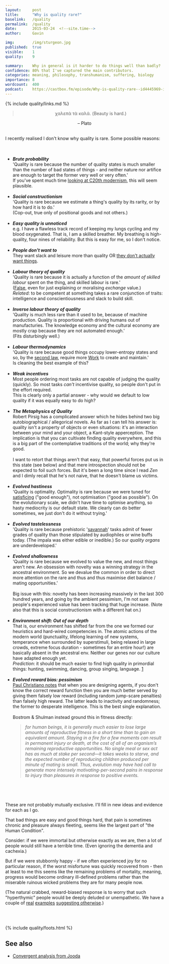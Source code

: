 ```yaml
---
layout:     post
title:      "Why is quality rare?"
baselink:   /quality
permalink:  /quality
date:       2015-03-24  <!--site.time-->
author:     Gavin

img:        /img/sturgeon.jpg
published:	true
visible: 	1
quality: 	9

summary:    Why in general is it harder to do things well than badly?
confidence:	80% that I've captured the main contributors.
categories: meaning, philosophy, transhumanism, suffering, biology
importance: 8
wordcount:	400
podcast: 	https://castbox.fm/episode/Why-is-quality-rare--id4445969-id407530093?country=gb
---
```



{%	include quality/links.md		%}



<center>
	<blockquote>χαλεπὰ τὰ καλά. (Beauty is hard.)</blockquote>
	– Plato
</center>

<br>

I recently realised I don't know why quality is rare. Some possible reasons:<br><br><br>


<ul>

<li>  
	<span style="font-weight: bold">
		<i>Brute probability</i><br>
	</span>
	'Quality is rare because the number of quality states is much smaller than the number of bad states of things - and neither nature nor artifice are enough to target the former very well or very often.'<br> If you've spent much time <a href="{{alea}}">looking at C20th modernism</a>, this will seem plausible.
</li><br>

<li> 
	<span style="font-weight: bold">
		<i>Social constructionism</i><br>
	</span>
	'Quality is rare because we estimate a thing's quality by its rarity, or by how hard it is to do.'<br> 
	(Cop-out, true only of positional goods and not others.)
</li><br>

<li> 
	<span style="font-weight: bold">
		<i>Easy quality is unnoticed</i><br>
	</span>
	e.g. I have a flawless track record of keeping my lungs cycling and my blood oxygenated. That is, I am a skilled breather. My breathing is high-quality, four nines of reliability. But this is easy for me, so I don't notice.<br> 
</li><br>


<li> 
	<span style="font-weight: bold">
		<i>People don't want to</i><br>
	</span>
	They want slack and leisure more than quality OR <a href="{{acx}}">they don't actually want things</a>.<br> 
</li><br>

<li>
	<span style="font-weight: bold">
		<i>Labour theory of quality</i><br>
	</span>
	'Quality is rare because it is actually a function of the <i>amount of skilled labour</i> spent on the thing, and skilled labour is rare.' <br>
	(<a href="{{cltv}}">False</a>, even for just explaining or moralising <i>exchange</i> value.)<br>
	<i>Related</i>: to be competent at something takes a rare conjunction of traits: intelligence and conscientiousness and slack to build skill.
</li><br>


<li>
	<span style="font-weight: bold">
		<i>Inverse labour theory of quality</i><br>
	</span>
	'Quality is much less rare than it used to be, because of machine production. Quality is proportional with driving humans out of manufacturies. The knowledge economy and the cultural economy are mostly crap because they are not automated enough.' <br>
	(Fits disturbingly well.)
</li><br>

<li>  
	<span style="font-weight: bold">
		<i>Labour thermodynamics</i><br>
	</span>
	'Quality is rare because good things occupy lower-entropy states and so, by the <a href="{{law2}}">second law</a>, require more <a href="{{work}}">Work</a> to create and maintain.'<br> 
	Is cleaning the best example of this?
</li><br>

<li>  
	<span style="font-weight: bold">
		<i>Weak incentives</i><br>
	</span>
	Most people ordering most tasks are not capable of judging the quality (quickly). So most tasks <i>can't</i> incentivise quality, so people don't put in the effort required.<br>
	<!--  -->
	This is clearly only a partial answer - why would we default to low quality if it was equally easy to do high?
</li><br>


<li>  
	<span style="font-weight: bold">
		<i>The Metaphysics of Quality</i><br>
	</span>
	Robert Pirsig has a complicated answer which he hides behind two big autobiographical / allegorical novels. As far as I can tell his answer is: quality isn't a property of objects or even situations: it's an interaction between your mind and your object, a Kant-style apperception. The implication is that you can cultivate finding quality everywhere, and this is a big part of the contemplative traditions of the world; why they're good. 
	<br><br>
	I want to retort that things aren't that easy, that powerful forces put us in this state (see below) and that mere introspection should not be expected to foil such forces. But it's been a long time since I read <i>Zen</i> and I dimly recall that he's not naive, that he doesn't blame us victims.
</li><br>

<li>
	<span style="font-weight: bold">
		<i>Evolved hastiness</i><br>
	</span>
	'Quality is optimality. Optimality is rare because we were tuned for <a href="{{satis}}">satisficing</a> ("good enough"), not optimisation ("good as possible"). On the evolutionary scale, we didn't have time to optimise anything, so hasty mediocrity is our default state. We clearly can do better sometimes, we just don't do it without trying.'
</li><br>

<li>
	<span style="font-weight: bold">
		<i>Evolved tastelessness</i><br>
	</span>
	'Quality is rare because prehistoric '<a href="{{eea}}">savannah</a>' tasks admit of fewer grades of quality than those stipulated by audiophiles or wine buffs today.  (The impala was either edible or inedible.) So our <i>quality organs</i> are underdeveloped.'
</li><br>

<li>
	<span style="font-weight: bold">
		<i>Evolved shallowness</i><br>
	</span>
	'Quality is rare because we evolved to value the new, and most things aren't new. An obsession with novelty was a winning strategy in the ancestral environment. So we devalue the common in order to direct more attention on the rare and thus and thus maximise diet balance / mating opportunities.'
	<br><br>
	Big issue with this: novelty has been increasing massively in the last 300 hundred years, and going by the ambient pessimism, I'm not sure people's experienced value has been tracking that huge increase. (Note also that this is social constructionism with a different hat on.)
</li><br>

<li>
	<span style="font-weight: bold">
		<i>Environment shift: Out of our depth</i><br>
	</span>
	That is, our environment has shifted far from the one we formed our heuristics and hard-wired competencies in. The atomic actions of the modern world (punctuality, lifelong learning of new systems, temperance when surrounded by superstimuli, being relaxed in large crowds, extreme focus duration - sometimes for an entire hour!) are basically absent in the ancestral env. Neither our genes nor our culture have adapted enough yet.<br>
	<i>Prediction</i>: it should be much easier to find high quality in primordial things: hunting, swimming, dancing, group singing, language. <a href="#fn:1" id="fnref:1">1</a>
</li><br>


<li>
	<span style="font-weight: bold">
		<i>Evolved reward bias: pessimism</i><br>
	</span>
	<a href="{{christ}}">Paul Christiano notes</a> that when you are designing agents, if you don't know the correct reward function then you are much better served by giving them falsely low reward (including random jump-scare penalties) than falsely high reward. The latter leads to inactivity and randomness; the former to desperate intelligence. This is the best single explanation.<br><br>
<!--  -->
	Bostrom & Shulman instead ground this in fitness directly:
	<blockquote>
		<i>
			for human beings, it is generally much easier to lose large amounts of reproductive fitness in a short time than to gain an equivalent amount. Staying in a fire for a few moments can result in permanent injury or death, at the cost of all of an organism’s remaining reproductive opportunities. No single meal or sex act has as much at stake per second—it takes weeks to starve, and the expected number of reproducing children produced per minute of mating is small. Thus, evolution may have had call to generate more intensely motivating-per-second pains in response to injury than pleasures in response to positive events.
		</i>
	</blockquote>
</li><br>


</ul>

<br>

These are not probably mutually exclusive. I'll fill in new ideas and evidence for each as I go.


That bad things are easy and good things hard, that pain is sometimes chronic and pleasure always fleeting, seems like the largest part of "the Human Condition". 

Consider: if we were immortal but otherwise exactly as we are, then a lot of people would still have a terrible time. (Even ignoring the dementia and cachexia.) 

But if we were stubbornly happy - if we often experienced joy for no particular reason, if the worst misfortune was quickly recovered from - then at least to me this seems like the remaining problems of mortality, meaning, progress would become ordinary ill-defined problems rather than the miserable ruinous wicked problems they are for many people now. 

(The natural crabbed, reward-biased response is to worry that such "hyperthymic" people would be deeply deluded or unempathetic. We have a couple of <a href="{{sand}}">real</a> <a href="{{jo}}">examples</a> <a href="{{hyp}}">suggesting otherwise</a>.)

<br><br>


{%	include quality/foots.html 	%}


## See also

* [Convergent analysis from Jooda](https://bewrong.substack.com/p/more-good-things)